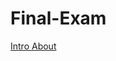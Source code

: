 # Final-Exam

<a href="intro/index.html" target="_blank"> Intro  </a>
<a href="1_orgain/index.html" target="_blank"> About </a>